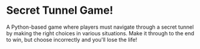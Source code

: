# Secret Tunnel Game!

A Python-based game where players must navigate through a secret tunnel by making the right choices in various situations. Make it through to the end to win, but choose incorrectly and you'll lose the life!
